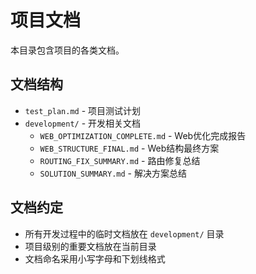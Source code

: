 # 项目文档

本目录包含项目的各类文档。

## 文档结构

- `test_plan.md` - 项目测试计划
- `development/` - 开发相关文档
  - `WEB_OPTIMIZATION_COMPLETE.md` - Web优化完成报告  
  - `WEB_STRUCTURE_FINAL.md` - Web结构最终方案
  - `ROUTING_FIX_SUMMARY.md` - 路由修复总结
  - `SOLUTION_SUMMARY.md` - 解决方案总结

## 文档约定

- 所有开发过程中的临时文档放在 `development/` 目录
- 项目级别的重要文档放在当前目录
- 文档命名采用小写字母和下划线格式 